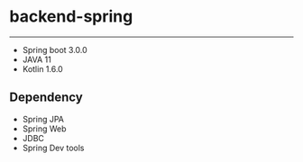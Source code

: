 # backend-spring

---

* Spring boot 3.0.0
* JAVA 11
* Kotlin 1.6.0

## Dependency

* Spring JPA
* Spring Web
* JDBC
* Spring Dev tools

